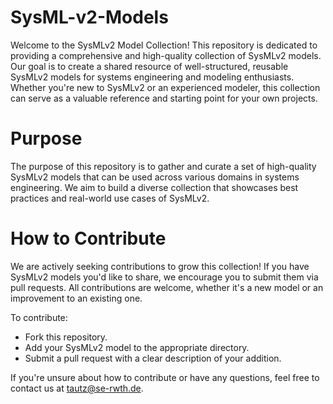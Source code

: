 # SysML-v2-Models

Welcome to the SysMLv2 Model Collection! This repository is dedicated to providing a comprehensive and high-quality collection of SysMLv2 models. Our goal is to create a shared resource of well-structured, reusable SysMLv2 models for systems engineering and modeling enthusiasts. Whether you're new to SysMLv2 or an experienced modeler, this collection can serve as a valuable reference and starting point for your own projects.

# Purpose
The purpose of this repository is to gather and curate a set of high-quality SysMLv2 models that can be used across various domains in systems engineering. We aim to build a diverse collection that showcases best practices and real-world use cases of SysMLv2.

# How to Contribute
We are actively seeking contributions to grow this collection! If you have SysMLv2 models you'd like to share, we encourage you to submit them via pull requests. All contributions are welcome, whether it's a new model or an improvement to an existing one.

To contribute:

* Fork this repository.
*  Add your SysMLv2 model to the appropriate directory.
* Submit a pull request with a clear description of your addition.

If you're unsure about how to contribute or have any questions, feel free to contact us at tautz@se-rwth.de.
